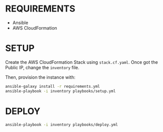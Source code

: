 # REQUIREMENTS

 - Ansible
 - AWS CloudFormation

# SETUP

Create the AWS CloudFormation Stack using `stack.cf.yaml`.
Once got the Public IP, change the `inventory` file.

Then, provision the instance with:

```bash
ansible-galaxy install -r requirements.yml
ansible-playbook -i inventory playbooks/setup.yml
```

# DEPLOY

```bash
ansible-playbook -i inventory playbooks/deploy.yml
```
